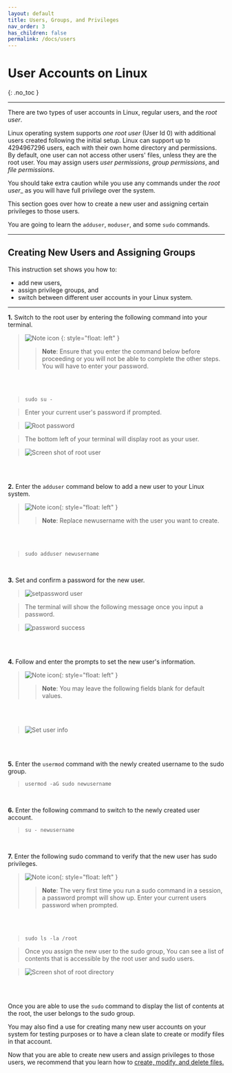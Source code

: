 ```yaml
---
layout: default
title: Users, Groups, and Privileges
nav_order: 3
has_children: false
permalink: /docs/users
---
```


# User Accounts on Linux
{: .no_toc }

---

There are two types of user accounts in Linux, regular users, and the _root user_.

Linux operating system supports _one root user_ (User Id 0) with additional users created following the initial setup. Linux can support up to 4294967296 users, each with their own home directory and permissions. By default, one user can not access other users' files, unless they are the root user. You may assign users _user permissions_, _group permissions_, and _file permissions_.

You should take extra caution while you use any commands under the _root user__ as you will have full privilege over the system.

This section goes over how to create a new user and assigning certain privileges to those users.

You are going to learn the `adduser`, `moduser`, and some `sudo` commands.

---

## Creating New Users and Assigning Groups

This instruction set shows you how to:
- add new users,
- assign privilege groups, and
- switch between different user accounts in your Linux system.

---

**1.** Switch to the root user by entering the following command into your terminal.

>![Note icon](https://github.com/dl90/linux-basics/blob/gh-pages/docs/images/icons/note.png?raw=true "Note")
{: style="float: left" } 
>> **Note**: Ensure that you enter the command below before proceeding or you will not be able to complete the other steps. You will have  to enter your password.
<br />
<br />

>```
>sudo su -
>```

>Enter your current user's password if prompted.

>![Root password](https://github.com/dl90/linux-basics/blob/gh-pages/docs/images/users/pass.png?raw=true "root password")

>The bottom left of your terminal will display root as your user.

>![Screen shot of root user](https://github.com/dl90/linux-basics/blob/gh-pages/docs/images/users/rootuser.png?raw=true "Image of user on root account")
<br />
<br />

**2.** Enter the `adduser` command below to add a new user to your Linux system.

>![Note icon](https://github.com/dl90/linux-basics/blob/gh-pages/docs/images/icons/note.png?raw=true "Note"){: style="float: left" } 
>> **Note**: Replace newusername with the user you want to create.
<br />
<br />

>```
>sudo adduser newusername
>```
<br />

**3.** Set and confirm a password for the new user.

>![setpassword user](https://github.com/dl90/linux-basics/blob/gh-pages/docs/images/users/create1.png?raw=true "password set for new user")

>The terminal will show the following message once you input a password.

>![password success](https://github.com/dl90/linux-basics/blob/gh-pages/docs/images/users/create2.png?raw=true "Password success")
<br />
<br />

**4.** Follow and enter the prompts to set the new user's information. 

>![Note icon](https://github.com/dl90/linux-basics/blob/gh-pages/docs/images/icons/note.png?raw=true "Note"){: style="float: left" } 
>> **Note**: You may leave the following fields blank for default values.  
<br />
<br />

>![Set user info](https://github.com/dl90/linux-basics/blob/gh-pages/docs/images/users/create3.png?raw=true "set user info")
<br />
<br />

**5.** Enter the `usermod` command with the newly created username to the sudo group.

>```
>usermod -aG sudo newusername
>```
<br />

**6.** Enter the following command to switch to the newly created user account.

>```
>su - newusername
>```
<br />

**7.** Enter the following sudo command to verify that the new user has sudo privileges.

>![Note icon](https://github.com/dl90/linux-basics/blob/gh-pages/docs/images/icons/note.png?raw=true "Note"){: style="float: left" } 
>> **Note**: The very first time you run a sudo command in a session, a password prompt will show up. Enter your current users password when prompted.
<br />
<br />

>```
>sudo ls -la /root
>```

>Once you assign the new user to the sudo group, You can see a list of contents that is accessible by the root user and sudo users.

>![Screen shot of root directory](https://github.com/dl90/linux-basics/blob/gh-pages/docs/images/users/sudo-ss.png?raw=true "Root directory contents")
<br />
<br />

Once you are able to use the `sudo` command to display the list of contents at the root, the user belongs to the sudo group.

You may also find a use for creating many new user accounts on your system for testing purposes or to have a clean slate to create or modify files in that account.

Now that you are able to create new users and assign privileges to those users, we recommend that you learn how to [create, modify, and delete files.](https://dl90.github.io/linux-basics/docs/files)
